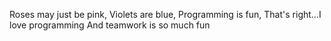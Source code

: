 Roses may just be pink,
Violets are blue,
Programming is fun,
That's right...I love programming
And teamwork is so much fun
